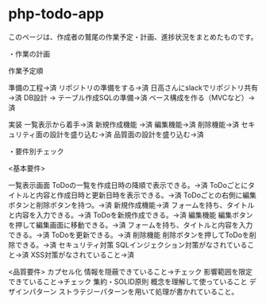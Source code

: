 # php-todo-app
このページは、作成者の鷲尾の作業予定・計画、進捗状況をまとめたものです。

・作業の計画

作業予定順

準備の工程→済
    リポジトリの準備をする→済
    日高さんにslackでリポジトリ共有→済
    DB設計 → テーブル作成SQLの準備→済
    ベース構成を作る（MVCなど）→済


実装
    一覧表示から着手→済
    新規作成機能 →済
    編集機能→済
    削除機能→済
    セキュリティ面の設計を盛り込む→済
    品質面の設計を盛り込む→済


・要件別チェック

<基本要件>

一覧表示画面
    ToDoの一覧を作成日時の降順で表示できる。→済
    ToDoごとにタイトルと内容と作成日時と更新日時を表示できる。→済
    ToDoごとの右側に編集ボタンと削除ボタンを持つ。→済
新規作成機能→済
    フォームを持ち、タイトルと内容を入力できる。→済
    ToDoを新規作成できる。→済
編集機能
    編集ボタンを押して編集画面に移動できる。→済
    フォームを持ち、タイトルと内容を入力できる。→済
    ToDoを更新できる。→済
削除機能
    削除ボタンを押してToDoを削除できる。→済
セキュリティ対策
    SQLインジェクション対策がなされていること→済
    XSS対策がなされていること→済

<品質要件>
カプセル化
    情報を隠蔽できていること→チェック
    影響範囲を限定できていること→チェック
集約・SOLID原則
    概念を理解して使っていること
デザインパターン
    ストラテジーパターンを用いて処理が書かれていること。
